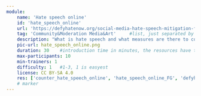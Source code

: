 ```yaml
---
module:
    name: 'Hate speech online'
    id: 'hate_speech_online' 
    url: 'https://defyhatenow.org/social-media-hate-speech-mitigation-field-guide-v2-cameroon/'
    tag: 'Community&Moderation Media&Art'     #list, just separated by blank space, e.g. 'Web Open_Source'
    description: "What is hate speech and what measures are there to counter it?"
    pic-url: hate_speech_online.png
    duration: 30    #introduction time in minutes, the resources have their own time blocks
    max-participants: 10
    min-trainers: 1
    difficulty: 1   #1-3, 1 is easyest
    license: CC BY-SA 4.0
    res: ['counter_hate_speech_online', 'hate_speech_online_FG', 'defyhatenow_facilitator_notes']       #IDs of the resources. e.g. ['askotec'], or if more: ['askotec', 'ohg']
    # marker
---  
```

